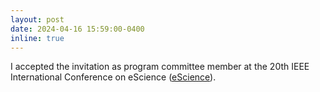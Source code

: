 ```yaml
---
layout: post
date: 2024-04-16 15:59:00-0400
inline: true
---
```


I accepted the invitation as program committee member at the 20th IEEE International Conference on eScience ([eScience](http://www.escience-conference.org/2024/)).